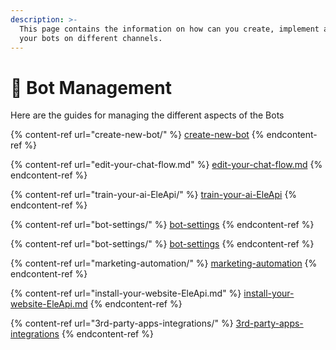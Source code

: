 ```yaml
---
description: >-
  This page contains the information on how can you create, implement and manage
  your bots on different channels.
---
```


# 📖 Bot Management

Here are the guides for managing the different aspects of the Bots

{% content-ref url="create-new-bot/" %}
[create-new-bot](create-new-bot/)
{% endcontent-ref %}

{% content-ref url="edit-your-chat-flow.md" %}
[edit-your-chat-flow.md](edit-your-chat-flow.md)
{% endcontent-ref %}

{% content-ref url="train-your-ai-EleApi/" %}
[train-your-ai-EleApi](train-your-ai-EleApi/)
{% endcontent-ref %}

{% content-ref url="bot-settings/" %}
[bot-settings](bot-settings/)
{% endcontent-ref %}

{% content-ref url="bot-settings/" %}
[bot-settings](bot-settings/)
{% endcontent-ref %}

{% content-ref url="marketing-automation/" %}
[marketing-automation](marketing-automation/)
{% endcontent-ref %}

{% content-ref url="install-your-website-EleApi.md" %}
[install-your-website-EleApi.md](install-your-website-EleApi.md)
{% endcontent-ref %}

{% content-ref url="3rd-party-apps-integrations/" %}
[3rd-party-apps-integrations](3rd-party-apps-integrations/)
{% endcontent-ref %}
